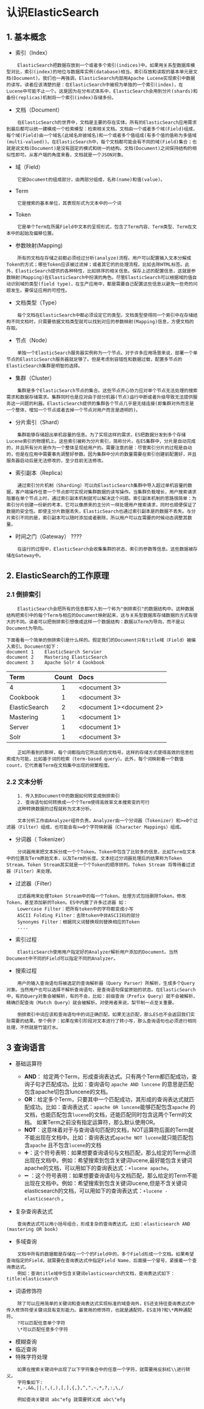 # 认识ElasticSearch

## 1. 基本概念

- 索引（Index）

````
    ElasticSearch把数据存放到一个或者多个索引(indices)中。如果用关系型数据库模型对比，索引(index)的地位与数据库实例(database)相当。索引存放和读取的基本单元是文档(Document)。我们也一再强调，ElasticSearch内部用Apache Lucene实现索引中数据的读写。读者应该清楚的是：在ElasticSearch中被视为单独的一个索引(index)，在Lucene中可能不止一个。这是因为在分布式体系中，ElasticSearch会用到分片(shards)和备份(replicas)机制将一个索引(index)存储多份。
````

- 文档（Document）

````
    在ElasticSearch的世界中，文档是主要的存在实体。所有的ElasticSearch应用需求到最后都可以统一建模成一个检索模型：检索相关文档。文档由一个或者多个域(Field)组成，每个域(Field)由一个域名(此域名非彼域名)和一个或者多个值组成(有多个值的值称为多值域(multi-valued))。在ElasticSearch中，每个文档都可能会有不同的域(Field)集合；也就是说文档(Document)是没有固定的模式和统一的结构。文档(Document)之间保持结构的相似性即可。从客户端的角度来看，文档就是一个JSON对象。
````

- 域（Field）

````
    它是Document的组成部分，由两部分组成，名称(name)和值(value)。
````

- Term

````
    它是搜索的基本单位，其表现形式为文本中的一个词
````

- Token

````
    它是单个Term在所属Field中文本的呈现形式，包含了Term内容、Term类型、Term在文本中的起始及偏移位置。
````

- 参数映射(Mapping)

````
    所有的文档在存储之前都必须经过分析(analyze)流程。用户可以配置输入文本分解成Token的方式；哪些Token应该被过滤掉；或者其它的的处理流程，比如去除HTML标签。此外，ElasticSearch提供的各种特性，比如排序的相关信息。保存上述的配置信息，这就是参数映射(Mapping)在ElasticSearch中扮演的角色。尽管ElasticSearch可以根据域的值自动识别域的类型(field type)，在生产应用中，都是需要自己配置这些信息以避免一些奇的问题发生。要保证应用的可控性。
````

- 文档类型（Type）

````
    每个文档在ElasticSearch中都必须设定它的类型。文档类型使得同一个索引中在存储结构不同文档时，只需要依据文档类型就可以找到对应的参数映射(Mapping)信息，方便文档的存取。
````

- 节点（Node）

````
    单独一个ElasticSearch服务器实例称为一个节点。对于许多应用场景来说，部署一个单节点的ElasticSearch服务器就足够了。但是考虑到容错性和数据过载，配置多节点的ElasticSearch集群是明智的选择。
````

- 集群（Cluster）

````
    集群是多个ElasticSearch节点的集合。这些节点齐心协力应对单个节点无法处理的搜索需求和数据存储需求。集群同时也是应对由于部分机器(节点)运行中断或者升级导致无法提供服务这一问题的利器。ElasticSearch提供的集群各个节点几乎是无缝连接(即集群对外而言是一个整体，增加一个节点或者去掉一个节点对用户而言是透明的)。
````

- 分片索引（Shard）

````
    集群能够存储超出单机容量的信息。为了实现这样的需求，ES把数据分发到多个存储Lucene索引的物理机上。这些索引被称为分片索引，简称分片。在ES集群中，分片是自动完成的，并且所有分片是作为一个整体呈现给用户的。需要注意的是：尽管索引分片的过程是自动的，但是在应用中需要事先调整好参数。因为集群中分片的数量需要在索引创建前配置好，并且服务器启动后是无法修改的，至少目前无法修改。
````

- 索引副本（Replica）

````
    通过索引分片机制（Sharding）可以向ElasticSearch集群中导入超过单机容量的数据，客户端操作任意一个节点即可实现对集群数据的读写操作。当集群负载增长，用户搜索请求阻塞在单个节点上时，通过索引副本机制就可以解决这个问题。索引副本机制的思路很简单：为索引分片创建一份新的考本，它可以像原来的主分片一样处理用户搜索请求，同时也顺便保证了数据的安全性。即使主分片数据丢失，ElasticSearch也通过索引副本是的数据不丢失。与分片索引不同的是，索引副本可以随时添加或者删除，所以用户可以在需要的时候动态调整其数量。
````

- 时间之门（Gateway） ????

````
    在运行的过程中，ElasticSearch会收集集群的状态、索引的参数等信息。这些数据被存储在Gateway中。
````

## 2. ElasticSearch的工作原理

### 2.1 倒排索引

````
    ElasticSearch会把所有的信息都写入到一个称为"倒排索引"的数据结构中。这种数据结构把索引中的每个Term与相应的Document映射起来，这与关系型数据库存储数据的方式有很大的不同。读者可以把倒排索引想像成这样一个数据结构：数据以Term为导向，而不是以Document为导向。  
````

````
下面看看一个简单的倒排索引是什么样的。假定我们的Document只有title域（Field）被编入索引。Document如下：
document 1    ElasticSearch Servier
document 2    Mastering ElasticSearch
document 3    Apache Solr 4 Cookbook
````

| Term | Count | Docs |
|  :---- | :--:  | :---- |
| 4 | 1 | <document 3> | | Apache | 1 |<document 3> |
| Cookbook | 1|<document 3> |
| ElasticSearch | 2 |<document 1><document 2> |
| Mastering | 1 |<document 1> |
| Server | 1 |<document 1> |
| Solr | 1 |<document 3> |

````
    正如所看到的那样，每个词都指向它所出现的文档号。这样的存储方式使得高效的信息检索成为可能，比如基于词的检索（term-based query）。此外，每个词映射着一个数值count，它代表着Term在文档集中出现的频繁程度。
````

### 2.2 文本分析

````
    1. 传入到Document中的数据如何转变成倒排索引
    2. 查询语句如何转换成一个个Term使得高效率文本搜索变的可行
    这种转换数据的过程就称为文本分析。
    
    文本分析工作由Analyzer组件负责。Analyzer由一个分词器（Tokenizer）和>=0个过滤器（Filter）组成，也可能会有>=0个字符映射器（Character Mappings）组成。
````

- 分词器（ Tokenizer）

````
    分词器用来把文本拆分成一个个Token。Token中包含了比较多的信息，比如Term在文本中的位置及Term原始文本，以及Term的长度。文本经过分词器处理后的结果称为Token Stream。Token Stream其实就是一个个Token的顺序排列。Token Stream 将等待着过滤器（Filter）来处理。
````

- 过滤器（Filter）

````
    过滤器用来处理Token Stream中的每一个Token。处理方式包括删除Token，修改Token，甚至添加新的Token。ES中内置了许多过滤器 如：
    Lowercase Filter：把所有token中的字符都变成小写
    ASCII Folding Filter：去除token中非ASCII码的部分
    Synonyms Filter：根据同义词替换规则替换相应的Token
    ....
````

- 索引过程

````
    ElasticSearch使用用户指定好的Analyzer解析用户添加的Document。当然Document中不同的Field可以指定不同的Analyzer。
````

- 搜索过程

````
    用户的输入查询语句将被选定的查询解析器（Query Parser）所解析，生成多个Query对象。当然用户也可以选择不解析查询语句，是查询语句保留原始的状态。在ElasticSearch中，有的Query对象会被解析，有的不会，比如：前缀查询（Prefix Query）就不会被解析，精确匹配查询（Match Query）就会被解析。对使用者来说，梨节制一点至关重要。
    
    倒排索引中词应该和查询语句中的词正确匹配。如果无法匹配，那么ES也不会返回我们实际需要的结果。举个例子：如果在索引阶段对文本进行了转小写，那么查询语句也必须进行相同处理，不然就是竹篮打水。
````

## 3 查询语言

- 基础运算符
    - **AND**： 给定两个Term，形成查询表达式。只有两个Term都匹配成功，查询子句才匹配成功。比如：查询语句 ````apache AND luncene```` 的意思是匹配包含apache切包含luncene的文档。
    - **OR**：给定多个Term，只要其中一个匹配成功，其形成的查询表达式就匹配成功。比如：查询表达式：````apache OR luncene````能够匹配包含````apache````
      的文档，也能匹配包含````lucene````的文档，还能匹配同时包含这两个Term的文档。 如果Term之前没有指定运算符，那么默认使用OR。
    - **NOT**：这意味着对于与查询语句匹配的文档，NOT运算符后面的Term就不能出现在文档中。比如：查询表达式````apache NOT lucene````就只能匹配包含````apache````
      且不包含````lucene````的文档
    - ➕：这个符号表明：如果想要查询语句与文档匹配，那么给定的Term必须出现在文档中。例如：希望搜索到包含关键词lucene,最好能包含关键词apache的文档，可以用如下的查询表达式：````+lucene apache````。
    - ➖
      ：这个符号表明：如果想要查询语句与文档匹配，那么给定的Term不能出现在文档中。例如：希望搜索到包含关键词lucene,但是不含关键词elasticsearch的文档，可以用如下的查询表达式：````+lucene -elasticsearch````
      。

- 复杂查询表达式

````
    查询表达式可以用小括号组合，形成复杂的查询表达式。比如：elasticsearch AND (mastering OR book)
````

- 多域查询

````
    文档中所有的数据都是存储在一个个的Field中的，多个Field形成一个文档。如果希望查询指定的Field，就需要在查询表达式中指定Field Name，后面接一个冒号，紧接着一个查询表达式。
    例如：查询title域中包含关键词elasticsearch的文档，查询表达式如下：title:elasticsearch
````

- 词语修饰符

````
    除了可以应用简单的关键词和查询表达式实现标准的域查询外，ES还支持往查询表达式中传入修饰符使关键词具有变形能力。最常用的修饰符，也就是通配符。ES支持?和\*两种通配符。
    ?可以匹配任意单个字符
    \*可以匹配任意多个字符
````

- 模糊查询
- 临近查询
- 特殊字符处理

````
    如果在搜索关键词中出现了以下字符集合中的任意一个字符，就需要用反斜杠\\进行转义。
    字符集如下:
    +,-,&&,||,!,(,),[,],{,},^,",~,*,?,:,\,/
    
    例如查询关键词 abc"efg 就需要转义成 abc\"efg
    
````





















